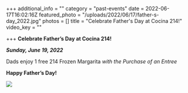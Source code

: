 +++
additional_info = ""
category = "past-events"
date = 2022-06-17T16:02:16Z
featured_photo = "/uploads/2022/06/17/father-s-day_2022.jpg"
photos = []
title = "Celebrate Father's Day at Cocina 214!"
video_key = ""

+++
**Celebrate Father’s Day at Cocina 214!**

**_Sunday, June 19, 2022_**

Dads enjoy 1 free 214 Frozen Margarita _with the Purchase of an Entree_

**Happy Father’s Day!**

![](/uploads/2022/06/17/father-s-day_2022.jpg)